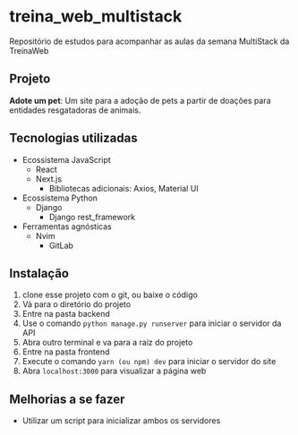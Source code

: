 # treina_web_multistack

Repositório de estudos para acompanhar as aulas da semana MultiStack da TreinaWeb 

## Projeto

**Adote um pet**: Um site para a adoção de pets a partir de doações para entidades
resgatadoras de animais.

## Tecnologias utilizadas

- Ecossistema JavaScript
  - React
  - Next.js
	- Bibliotecas adicionais: Axios, Material UI
- Ecossistema Python
  - Django
	- Django rest_framework
- Ferramentas agnósticas
  - Nvim
	- GitLab

## Instalação

1. clone esse projeto com o git, ou baixe o código
2. Vá para o diretório do projeto
3. Entre na pasta backend
4. Use o comando `python manage.py runserver` para iniciar o servidor da API
5. Abra outro terminal e va para a raiz do projeto
6. Entre na pasta frontend
7. Execute o comando `yarn (ou npm) dev` para iniciar o servidor do site
8. Abra `localhost:3000` para visualizar a página web

## Melhorias a se fazer

- Utilizar um script para inicializar ambos os servidores


